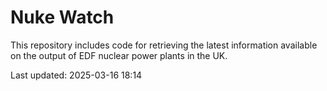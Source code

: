 # Nuke Watch

This repository includes code for retrieving the latest information available on the output of EDF nuclear power plants in the UK.

Last updated: 2025-03-16 18:14